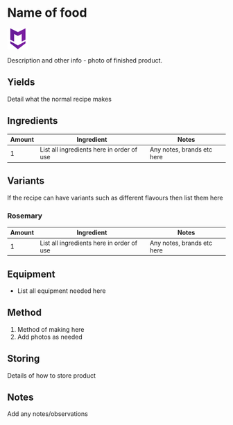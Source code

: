 
# Name of food
![Image of finished product](https://github.com/adam-p/markdown-here/raw/master/src/common/images/icon48.png "Image of finished product")

Description and other info - photo of finished product.
## Yields
Detail what the normal recipe makes
## Ingredients
Amount|Ingredient|Notes 
---|---|---
1|List all ingredients here in order of use|Any notes, brands etc here
## Variants
If the recipe can have variants such as different flavours then list them here
### Rosemary
Amount|Ingredient|Notes 
---|---|---
1|List all ingredients here in order of use|Any notes, brands etc here
## Equipment 
- List all equipment needed here
## Method
1. Method of making here
2. Add photos as needed
## Storing
Details of how to store product
## Notes
Add any notes/observations
